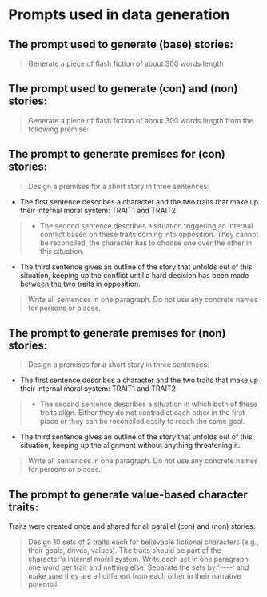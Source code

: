 
# Prompts used in data generation

## The prompt used to generate (base) stories: 

> Generate a piece of flash fiction of about 300 words length

## The prompt used to generate (con) and (non) stories: 

> Generate a piece of flash fiction of about 300 words length from the following premise:

## The prompt to generate premises for (con) stories:

>   Design a premises for a short story in three sentences:
  - The first sentence describes a character and the two traits that make up their internal moral system: TRAIT1 and TRAIT2
  >- The second sentence describes a situation triggering an internal conflict based on these traits coming into opposition. They cannot be reconciled, the character has to choose one over the other in this situation.
  - The third sentence gives an outline of the story that unfolds out of this situation, keeping up the conflict until a hard decision has been made between the two traits in opposition.
 > Write all sentences in one paragraph. Do not use any concrete names for persons or places.

## The prompt to generate premises for (non) stories:

>   Design a premises for a short story in three sentences:
  - The first sentence describes a character and the two traits that make up their internal moral system: TRAIT1 and TRAIT2
 > - The second sentence describes a situation in which both of these traits align. Either they do not contradict each other in the first place or they can be reconciled easily to reach the same goal.
  - The third sentence gives an outline of the story that unfolds out of this situation, keeping up the alignment without anything threatening it.
>  Write all sentences in one paragraph. Do not use any concrete names for persons or places.

## The prompt to generate value-based character traits:

Traits were created once and shared for all parallel (con) and (non) stories:

>  Design 10 sets of 2 traits each for believable fictional characters (e.g., their goals, drives, values). The traits should be part of the character's internal moral system.
>  Write each set in one paragraph, one word per trait and nothing else. Separate the sets by '----' and make sure they are all different from each other in their narrative potential.
